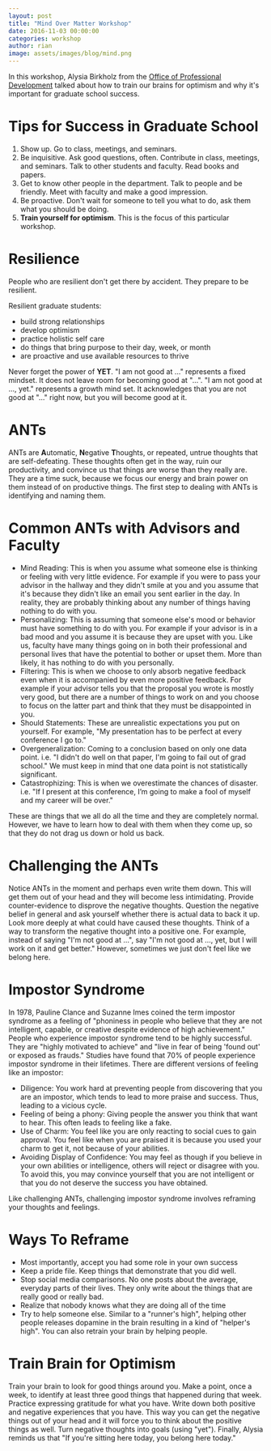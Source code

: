 ```yaml
---
layout: post
title: "Mind Over Matter Workshop"
date: 2016-11-03 00:00:00
categories: workshop
author: rian
image: assets/images/blog/mind.png
---
```


In this workshop, Alysia Birkholz from the [Office of Professional Development](https://www.umass.edu/gradschool/office-of-professional-development) talked about how to train our brains for optimism and why it's important for graduate school success.

<!--break-->

# Tips for Success in Graduate School

1. Show up. Go to class, meetings, and seminars.
2. Be inquisitive. Ask good questions, often. Contribute in class, meetings, and seminars. Talk to other students and faculty. Read books and papers.
3. Get to know other people in the department. Talk to people and be friendly. Meet with faculty and make a good impression.
4. Be proactive. Don't wait for someone to tell you what to do, ask them what you should be doing.
5. **Train yourself for optimism**. This is the focus of this particular workshop.

# Resilience
People who are resilient don't get there by accident. They prepare to be resilient.

Resilient graduate students:
- build strong relationships
- develop optimism
- practice holistic self care
- do things that bring purpose to their day, week, or month
- are proactive and use available resources to thrive

Never forget the power of **YET**. "I am not good at ..." represents a fixed mindset. It does not leave room for becoming good at "...". "I am not good at ..., yet." represents a growth mind set. It acknowledges that you are not good at "..." right now, but you will become good at it.

# ANTs
ANTs are **A**utomatic, **N**egative **T**houghts, or repeated, untrue thoughts that are self-defeating. These thoughts often get in the way, ruin our productivity, and convince us that things are worse than they really are. They are a time suck, because we focus our energy and brain power on them instead of on productive things. The first step to dealing with ANTs is identifying and naming them.

# Common ANTs with Advisors and Faculty

- Mind Reading: This is when you assume what someone else is thinking or feeling with very little evidence. For example if you were to pass your advisor in the hallway and they didn't smile at you and you assume that it's because they didn't like an email you sent earlier in the day. In reality, they are probably thinking about any number of things having nothing to do with you.
- Personalizing: This is assuming that someone else's mood or behavior must have something to do with you. For example if your advisor is in a bad mood and you assume it is because they are upset with you. Like us, faculty have many things going on in both their professional and personal lives that have the potential to bother or upset them. More than likely, it has nothing to do with you personally.
- Filtering: This is when we choose to only absorb negative feedback even when it is accompanied by even more positive feedback. For example if your advisor tells you that the proposal you wrote is mostly very good, but there are a number of things to work on and you choose to focus on the latter part and think that they must be disappointed in you.
- Should Statements: These are unrealistic expectations you put on yourself. For example, "My presentation has to be perfect at every conference I go to."
- Overgeneralization: Coming to a conclusion based on only one data point. i.e. "I didn't do well on that paper, I'm going to fail out of grad school." We must keep in mind that one data point is not statistically significant.
- Catastrophizing: This is when we overestimate the chances of disaster. i.e. "If I present at this conference, I’m going to make a fool of myself and my career will be over."

These are things that we all do all the time and they are completely normal. However, we have to learn how to deal with them when they come up, so that they do not drag us down or hold us back.

# Challenging the ANTs

Notice ANTs in the moment and perhaps even write them down. This will get them out of your head and they will become less intimidating. Provide counter-evidence to disprove the negative thoughts. Question the negative belief in general and ask yourself whether there is actual data to back it up. Look more deeply at what could have caused these thoughts. Think of a way to transform the negative thought into a positive one. For example, instead of saying "I'm not good at ...", say "I'm not good at ..., yet, but I will work on it and get better." However, sometimes we just don't feel like we belong here.

# Impostor Syndrome

In 1978, Pauline Clance and Suzanne Imes coined the term impostor syndrome as a feeling of "phoniness in people who believe that they are not intelligent, capable, or creative despite evidence of high achievement." People who experience impostor syndrome tend to be highly successful. They are "highly motivated to achieve" and "live in fear of being 'found out' or exposed as frauds." Studies have found that 70% of people experience impostor syndrome in their lifetimes. There are different versions of feeling like an impostor:
- Diligence: You work hard at preventing people from discovering that you are an impostor, which tends to lead to more praise and success. Thus, leading to a vicious cycle.
- Feeling of being a phony: Giving people the answer you think that want to hear. This often leads to feeling like a fake.
- Use of Charm: You feel like you are only reacting to social cues to gain approval. You feel like when you are praised it is because you used your charm to get it, not because of your abilities.
- Avoiding Display of Confidence: You may feel as though if you believe in your own abilities or intelligence, others will reject or disagree with you. To avoid this, you may convince yourself that you are not intelligent or that you do not deserve the success you have obtained.

Like challenging ANTs, challenging impostor syndrome involves reframing your thoughts and feelings.

# Ways To Reframe

- Most importantly, accept you had some role in your own success
- Keep a pride file. Keep things that demonstrate that you did well.
- Stop social media comparisons. No one posts about the average, everyday parts of their lives. They only write about the things that are really good or really bad.
- Realize that nobody knows what they are doing all of the time
- Try to help someone else. Similar to a "runner's high", helping other people releases dopamine in the brain resulting in a kind of "helper's high". You can also retrain your brain by helping people.

# Train Brain for Optimism

Train your brain to look for good things around you. Make a point, once a week, to identify at least three good things that happened during that week. Practice expressing gratitude for what you have. Write down both positive and negative experiences that you have. This way you can get the negative things out of your head and it will force you to think about the positive things as well. Turn negative thoughts into goals (using "yet"). Finally, Alysia reminds us that "If you're sitting here today, you belong here today."

